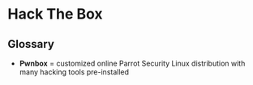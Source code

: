 # Hack The Box

## Glossary

* **Pwnbox** = customized online Parrot Security Linux distribution with many hacking tools pre-installed
